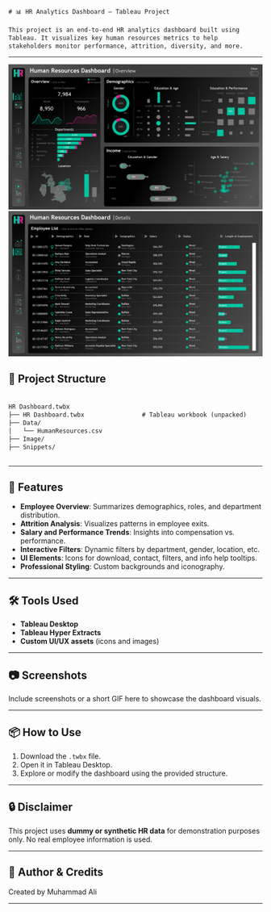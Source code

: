 
```
# 📊 HR Analytics Dashboard – Tableau Project

This project is an end-to-end HR analytics dashboard built using Tableau. It visualizes key human resources metrics to help stakeholders monitor performance, attrition, diversity, and more.
```
---
![Dashboard Screenshot 1](Snippets/HR_Summary.png)
![Dashboard Screenshot 2](Snippets/HR_Details.png)
## 📁 Project Structure

```

HR Dashboard.twbx
├── HR Dashboard.twbx                # Tableau workbook (unpacked)
├── Data/
│   └── HumanResources.csv
├── Image/
├── Snippets/


```

---

## 🧠 Features

- **Employee Overview**: Summarizes demographics, roles, and department distribution.
- **Attrition Analysis**: Visualizes patterns in employee exits.
- **Salary and Performance Trends**: Insights into compensation vs. performance.
- **Interactive Filters**: Dynamic filters by department, gender, location, etc.
- **UI Elements**: Icons for download, contact, filters, and info help tooltips.
- **Professional Styling**: Custom backgrounds and iconography.

---

## 🛠️ Tools Used

- **Tableau Desktop**
- **Tableau Hyper Extracts**
- **Custom UI/UX assets** (icons and images)

---

## 📷 Screenshots

Include screenshots or a short GIF here to showcase the dashboard visuals.

---

## 📦 How to Use

1. Download the `.twbx` file.
2. Open it in Tableau Desktop.
3. Explore or modify the dashboard using the provided structure.


---

## 🔒 Disclaimer

This project uses **dummy or synthetic HR data** for demonstration purposes only. No real employee information is used.

---

## 🙋 Author & Credits

Created by Muhammad Ali

---
